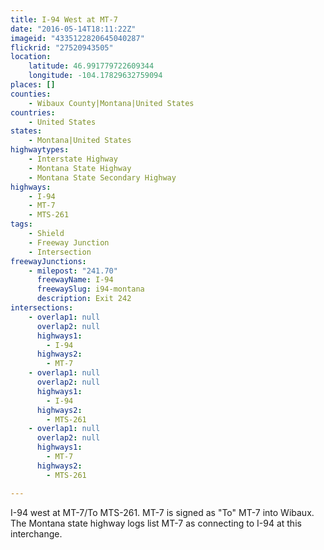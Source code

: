 ```yaml
---
title: I-94 West at MT-7
date: "2016-05-14T18:11:22Z"
imageid: "4335122820645040287"
flickrid: "27520943505"
location:
    latitude: 46.991779722609344
    longitude: -104.17829632759094
places: []
counties:
    - Wibaux County|Montana|United States
countries:
    - United States
states:
    - Montana|United States
highwaytypes:
    - Interstate Highway
    - Montana State Highway
    - Montana State Secondary Highway
highways:
    - I-94
    - MT-7
    - MTS-261
tags:
    - Shield
    - Freeway Junction
    - Intersection
freewayJunctions:
    - milepost: "241.70"
      freewayName: I-94
      freewaySlug: i94-montana
      description: Exit 242
intersections:
    - overlap1: null
      overlap2: null
      highways1:
        - I-94
      highways2:
        - MT-7
    - overlap1: null
      overlap2: null
      highways1:
        - I-94
      highways2:
        - MTS-261
    - overlap1: null
      overlap2: null
      highways1:
        - MT-7
      highways2:
        - MTS-261

---
```

I-94 west at MT-7/To MTS-261.  MT-7 is signed as "To" MT-7 into Wibaux.  The Montana state highway logs list MT-7 as connecting to I-94 at this interchange.